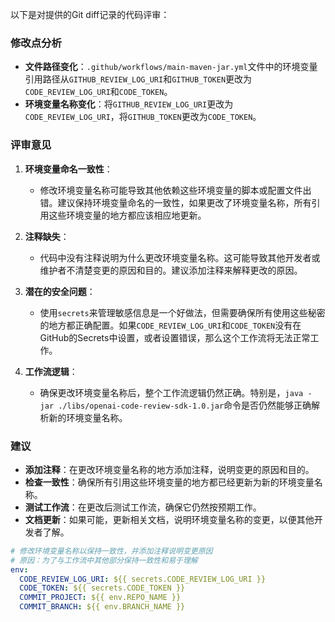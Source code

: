 以下是对提供的Git diff记录的代码评审：

### 修改点分析
- **文件路径变化**：`.github/workflows/main-maven-jar.yml`文件中的环境变量引用路径从`GITHUB_REVIEW_LOG_URI`和`GITHUB_TOKEN`更改为`CODE_REVIEW_LOG_URI`和`CODE_TOKEN`。
- **环境变量名称变化**：将`GITHUB_REVIEW_LOG_URI`更改为`CODE_REVIEW_LOG_URI`，将`GITHUB_TOKEN`更改为`CODE_TOKEN`。

### 评审意见
1. **环境变量命名一致性**：
   - 修改环境变量名称可能导致其他依赖这些环境变量的脚本或配置文件出错。建议保持环境变量命名的一致性，如果更改了环境变量名称，所有引用这些环境变量的地方都应该相应地更新。

2. **注释缺失**：
   - 代码中没有注释说明为什么更改环境变量名称。这可能导致其他开发者或维护者不清楚变更的原因和目的。建议添加注释来解释更改的原因。

3. **潜在的安全问题**：
   - 使用`secrets`来管理敏感信息是一个好做法，但需要确保所有使用这些秘密的地方都正确配置。如果`CODE_REVIEW_LOG_URI`和`CODE_TOKEN`没有在GitHub的Secrets中设置，或者设置错误，那么这个工作流将无法正常工作。

4. **工作流逻辑**：
   - 确保更改环境变量名称后，整个工作流逻辑仍然正确。特别是，`java -jar ./libs/openai-code-review-sdk-1.0.jar`命令是否仍然能够正确解析新的环境变量名称。

### 建议
- **添加注释**：在更改环境变量名称的地方添加注释，说明变更的原因和目的。
- **检查一致性**：确保所有引用这些环境变量的地方都已经更新为新的环境变量名称。
- **测试工作流**：在更改后测试工作流，确保它仍然按预期工作。
- **文档更新**：如果可能，更新相关文档，说明环境变量名称的变更，以便其他开发者了解。

```yaml
# 修改环境变量名称以保持一致性，并添加注释说明变更原因
# 原因：为了与工作流中其他部分保持一致性和易于理解
env:
  CODE_REVIEW_LOG_URI: ${{ secrets.CODE_REVIEW_LOG_URI }}
  CODE_TOKEN: ${{ secrets.CODE_TOKEN }}
  COMMIT_PROJECT: ${{ env.REPO_NAME }}
  COMMIT_BRANCH: ${{ env.BRANCH_NAME }}
```
